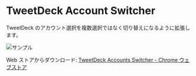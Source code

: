 TweetDeck Account Switcher
==========================

TweetDeck のアカウント選択を複数選択ではなく切り替えになるように拡張します。

![サンプル](https://raw.githubusercontent.com/wiki/chitoku-k/TweetDeckAccountSwitcher/tweetdeck_account_switcher_enabled.gif)

Web ストアからダウンロード: 
[TweetDeck Accounts Switcher - Chrome ウェブストア](https://chrome.google.com/webstore/detail/tweetdeck-accounts-switch/cjnfkpniglbbhifpkfnclpndpbhmfllh)
